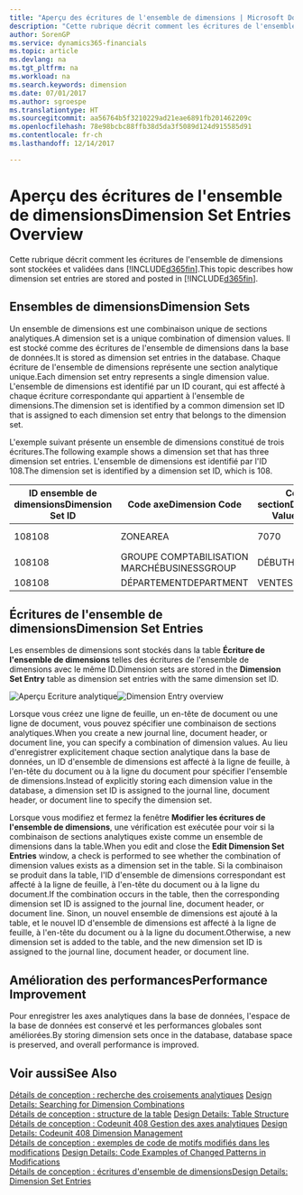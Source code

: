 ```yaml
---
title: "Aperçu des écritures de l'ensemble de dimensions | Microsoft Docs"
description: "Cette rubrique décrit comment les écritures de l'ensemble de dimensions sont stockées et validées dans Dynamics 365."
author: SorenGP
ms.service: dynamics365-financials
ms.topic: article
ms.devlang: na
ms.tgt_pltfrm: na
ms.workload: na
ms.search.keywords: dimension
ms.date: 07/01/2017
ms.author: sgroespe
ms.translationtype: HT
ms.sourcegitcommit: aa56764b5f3210229ad21eae6891fb201462209c
ms.openlocfilehash: 78e98bcbc88ffb38d5da3f5089d124d915585d91
ms.contentlocale: fr-ch
ms.lasthandoff: 12/14/2017

---
```

# <a name="dimension-set-entries-overview"></a><span data-ttu-id="8bf76-103">Aperçu des écritures de l'ensemble de dimensions</span><span class="sxs-lookup"><span data-stu-id="8bf76-103">Dimension Set Entries Overview</span></span>
<span data-ttu-id="8bf76-104">Cette rubrique décrit comment les écritures de l'ensemble de dimensions sont stockées et validées dans [!INCLUDE[d365fin](includes/d365fin_md.md)].</span><span class="sxs-lookup"><span data-stu-id="8bf76-104">This topic describes how dimension set entries are stored and posted in [!INCLUDE[d365fin](includes/d365fin_md.md)].</span></span>  
  
## <a name="dimension-sets"></a><span data-ttu-id="8bf76-105">Ensembles de dimensions</span><span class="sxs-lookup"><span data-stu-id="8bf76-105">Dimension Sets</span></span>  
<span data-ttu-id="8bf76-106">Un ensemble de dimensions est une combinaison unique de sections analytiques.</span><span class="sxs-lookup"><span data-stu-id="8bf76-106">A dimension set is a unique combination of dimension values.</span></span> <span data-ttu-id="8bf76-107">Il est stocké comme des écritures de l'ensemble de dimensions dans la base de données.</span><span class="sxs-lookup"><span data-stu-id="8bf76-107">It is stored as dimension set entries in the database.</span></span> <span data-ttu-id="8bf76-108">Chaque écriture de l'ensemble de dimensions représente une section analytique unique.</span><span class="sxs-lookup"><span data-stu-id="8bf76-108">Each dimension set entry represents a single dimension value.</span></span> <span data-ttu-id="8bf76-109">L'ensemble de dimensions est identifié par un ID courant, qui est affecté à chaque écriture correspondante qui appartient à l'ensemble de dimensions.</span><span class="sxs-lookup"><span data-stu-id="8bf76-109">The dimension set is identified by a common dimension set ID that is assigned to each dimension set entry that belongs to the dimension set.</span></span>  
  
<span data-ttu-id="8bf76-110">L'exemple suivant présente un ensemble de dimensions constitué de trois écritures.</span><span class="sxs-lookup"><span data-stu-id="8bf76-110">The following example shows a dimension set that has three dimension set entries.</span></span> <span data-ttu-id="8bf76-111">L'ensemble de dimensions est identifié par l'ID 108.</span><span class="sxs-lookup"><span data-stu-id="8bf76-111">The dimension set is identified by a dimension set ID, which is 108.</span></span>  
  
|<span data-ttu-id="8bf76-112">ID ensemble de dimensions</span><span class="sxs-lookup"><span data-stu-id="8bf76-112">Dimension Set ID</span></span>|<span data-ttu-id="8bf76-113">Code axe</span><span class="sxs-lookup"><span data-stu-id="8bf76-113">Dimension Code</span></span>|<span data-ttu-id="8bf76-114">Code section</span><span class="sxs-lookup"><span data-stu-id="8bf76-114">Dimension Value Code</span></span>|<span data-ttu-id="8bf76-115">Nom de la section analytique</span><span class="sxs-lookup"><span data-stu-id="8bf76-115">Dimension Value Name</span></span>|  
|----------------------|--------------------|--------------------------|--------------------------|  
|<span data-ttu-id="8bf76-116">108</span><span class="sxs-lookup"><span data-stu-id="8bf76-116">108</span></span>|<span data-ttu-id="8bf76-117">ZONE</span><span class="sxs-lookup"><span data-stu-id="8bf76-117">AREA</span></span>|<span data-ttu-id="8bf76-118">70</span><span class="sxs-lookup"><span data-stu-id="8bf76-118">70</span></span>|<span data-ttu-id="8bf76-119">Amérique du Nord</span><span class="sxs-lookup"><span data-stu-id="8bf76-119">America North</span></span>|  
|<span data-ttu-id="8bf76-120">108</span><span class="sxs-lookup"><span data-stu-id="8bf76-120">108</span></span>|<span data-ttu-id="8bf76-121">GROUPE COMPTABILISATION MARCHÉ</span><span class="sxs-lookup"><span data-stu-id="8bf76-121">BUSINESSGROUP</span></span>|<span data-ttu-id="8bf76-122">DÉBUT</span><span class="sxs-lookup"><span data-stu-id="8bf76-122">HOME</span></span>|<span data-ttu-id="8bf76-123">Accueil</span><span class="sxs-lookup"><span data-stu-id="8bf76-123">Home</span></span>|  
|<span data-ttu-id="8bf76-124">108</span><span class="sxs-lookup"><span data-stu-id="8bf76-124">108</span></span>|<span data-ttu-id="8bf76-125">DÉPARTEMENT</span><span class="sxs-lookup"><span data-stu-id="8bf76-125">DEPARTMENT</span></span>|<span data-ttu-id="8bf76-126">VENTES</span><span class="sxs-lookup"><span data-stu-id="8bf76-126">SALES</span></span>|<span data-ttu-id="8bf76-127">Ventes</span><span class="sxs-lookup"><span data-stu-id="8bf76-127">Sales</span></span>|  
  
## <a name="dimension-set-entries"></a><span data-ttu-id="8bf76-128">Écritures de l'ensemble de dimensions</span><span class="sxs-lookup"><span data-stu-id="8bf76-128">Dimension Set Entries</span></span>  
<span data-ttu-id="8bf76-129">Les ensembles de dimensions sont stockés dans la table **Écriture de l'ensemble de dimensions** telles des écritures de l'ensemble de dimensions avec le même ID.</span><span class="sxs-lookup"><span data-stu-id="8bf76-129">Dimension sets are stored in the **Dimension Set Entry** table as dimension set entries with the same dimension set ID.</span></span>  
  
<span data-ttu-id="8bf76-130">![Aperçu Ecriture analytique](media/dimensionentrynav7.png "DimensionEntryNAV7")</span><span class="sxs-lookup"><span data-stu-id="8bf76-130">![Dimension Entry overview](media/dimensionentrynav7.png "DimensionEntryNAV7")</span></span>  
  
<span data-ttu-id="8bf76-131">Lorsque vous créez une ligne de feuille, un en-tête de document ou une ligne de document, vous pouvez spécifier une combinaison de sections analytiques.</span><span class="sxs-lookup"><span data-stu-id="8bf76-131">When you create a new journal line, document header, or document line, you can specify a combination of dimension values.</span></span> <span data-ttu-id="8bf76-132">Au lieu d'enregistrer explicitement chaque section analytique dans la base de données, un ID d'ensemble de dimensions est affecté à la ligne de feuille, à l'en-tête du document ou à la ligne du document pour spécifier l'ensemble de dimensions.</span><span class="sxs-lookup"><span data-stu-id="8bf76-132">Instead of explicitly storing each dimension value in the database, a dimension set ID is assigned to the journal line, document header, or document line to specify the dimension set.</span></span>  
  
<span data-ttu-id="8bf76-133">Lorsque vous modifiez et fermez la fenêtre **Modifier les écritures de l'ensemble de dimensions**, une vérification est exécutée pour voir si la combinaison de sections analytiques existe comme un ensemble de dimensions dans la table.</span><span class="sxs-lookup"><span data-stu-id="8bf76-133">When you edit and close the **Edit Dimension Set Entries** window, a check is performed to see whether the combination of dimension values exists as a dimension set in the table.</span></span> <span data-ttu-id="8bf76-134">Si la combinaison se produit dans la table, l'ID d'ensemble de dimensions correspondant est affecté à la ligne de feuille, à l'en-tête du document ou à la ligne du document.</span><span class="sxs-lookup"><span data-stu-id="8bf76-134">If the combination occurs in the table, then the corresponding dimension set ID is assigned to the journal line, document header, or document line.</span></span> <span data-ttu-id="8bf76-135">Sinon, un nouvel ensemble de dimensions est ajouté à la table, et le nouvel ID d'ensemble de dimensions est affecté à la ligne de feuille, à l'en-tête du document ou à la ligne du document.</span><span class="sxs-lookup"><span data-stu-id="8bf76-135">Otherwise, a new dimension set is added to the table, and the new dimension set ID is assigned to the journal line, document header, or document line.</span></span>  
  
## <a name="performance-improvement"></a><span data-ttu-id="8bf76-136">Amélioration des performances</span><span class="sxs-lookup"><span data-stu-id="8bf76-136">Performance Improvement</span></span>  
<span data-ttu-id="8bf76-137">Pour enregistrer les axes analytiques dans la base de données, l'espace de la base de données est conservé et les performances globales sont améliorées.</span><span class="sxs-lookup"><span data-stu-id="8bf76-137">By storing dimension sets once in the database, database space is preserved, and overall performance is improved.</span></span>  
  
## <a name="see-also"></a><span data-ttu-id="8bf76-138">Voir aussi</span><span class="sxs-lookup"><span data-stu-id="8bf76-138">See Also</span></span>  
<span data-ttu-id="8bf76-139">[Détails de conception : recherche des croisements analytiques](design-details-searching-for-dimension-combinations.md) </span><span class="sxs-lookup"><span data-stu-id="8bf76-139">[Design Details: Searching for Dimension Combinations](design-details-searching-for-dimension-combinations.md) </span></span>  
<span data-ttu-id="8bf76-140">[Détails de conception : structure de la table](design-details-table-structure.md) </span><span class="sxs-lookup"><span data-stu-id="8bf76-140">[Design Details: Table Structure](design-details-table-structure.md) </span></span>  
<span data-ttu-id="8bf76-141">[Détails de conception : Codeunit 408 Gestion des axes analytiques](design-details-codeunit-408-dimension-management.md) </span><span class="sxs-lookup"><span data-stu-id="8bf76-141">[Design Details: Codeunit 408 Dimension Management](design-details-codeunit-408-dimension-management.md) </span></span>  
<span data-ttu-id="8bf76-142">[Détails de conception : exemples de code de motifs modifiés dans les modifications](design-details-code-examples-of-changed-patterns-in-modifications.md) </span><span class="sxs-lookup"><span data-stu-id="8bf76-142">[Design Details: Code Examples of Changed Patterns in Modifications](design-details-code-examples-of-changed-patterns-in-modifications.md) </span></span>  
[<span data-ttu-id="8bf76-143">Détails de conception : écritures d'ensemble de dimensions</span><span class="sxs-lookup"><span data-stu-id="8bf76-143">Design Details: Dimension Set Entries</span></span>](design-details-dimension-set-entries.md)   

